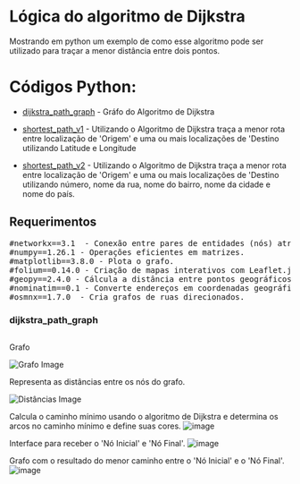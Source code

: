 # Lógica do algoritmo de Dijkstra

Mostrando em python um exemplo de como esse algoritmo pode ser utilizado para traçar a menor distância entre dois pontos.

# Códigos Python:
- [dijkstra_path_graph](https://github.com/BonathanRJ/TCC---Programa-de-Rotas/blob/main/project_python_v1/dijkstra_path_graph.py) - Gráfo do Algoritmo de Dijkstra

- [shortest_path_v1](https://github.com/BonathanRJ/TCC---Programa-de-Rotas/blob/main/project_python_v1/shortest_path_v1.py) - Utilizando o Algoritmo de Dijkstra traça a menor rota entre localização de 'Origem' e uma ou mais localizações de 'Destino utilizando Latitude e Longitude

- [shortest_path_v2](https://github.com/BonathanRJ/TCC---Programa-de-Rotas/blob/main/project_python_v1/shortest_path_v2.py) - Utilizando o Algoritmo de Dijkstra traça a menor rota entre localização de 'Origem' e uma ou mais localizações de 'Destino utilizando número, nome da rua, nome do bairro, nome da cidade e nome do país.


## Requerimentos

<pre>
#networkx==3.1  - Conexão entre pares de entidades (nós) através de arestas.
#numpy==1.26.1 - Operações eficientes em matrizes.
#matplotlib==3.8.0 - Plota o grafo.
#folium==0.14.0 - Criação de mapas interativos com Leaflet.js.
#geopy==2.4.0 - Cálcula a distância entre pontos geográficos.
#nominatim==0.1 - Converte endereços em coordenadas geográficas.
#osmnx==1.7.0  - Cria grafos de ruas direcionados.
</pre>   


### dijkstra_path_graph

<div style="display: inline-block;">

<p>Grafo</p>
<img src="https://github.com/BonathanRJ/TCC---Programa-de-Rotas/assets/97456370/d7a5c054-25c6-4d1e-8a20-7f624bb70a2c" alt="Grafo Image">

<p>Representa as distâncias entre os nós do grafo.</p>
<img src="https://github.com/BonathanRJ/TCC---Programa-de-Rotas/assets/97456370/cbb7d391-e41f-4176-a587-bc3b0c9a788c" alt="Distâncias Image">



Calcula o caminho mínimo usando o algoritmo de Dijkstra e determina os arcos no caminho mínimo e define suas cores.
![image](https://github.com/BonathanRJ/TCC---Programa-de-Rotas/assets/97456370/8527ba07-ae5c-4118-96eb-65547840cd93)

Interface para receber o 'Nó Inicial' e 'Nó Final'.
![image](https://github.com/BonathanRJ/TCC---Programa-de-Rotas/assets/97456370/05172cc6-4307-4950-929e-d6435b0579df)

Grafo com o resultado do menor caminho entre o 'Nó Inicial' e o 'Nó Final'.
![image](https://github.com/BonathanRJ/TCC---Programa-de-Rotas/assets/97456370/118b02fe-467b-4453-8563-eb24505077fb)
